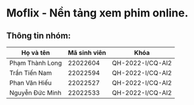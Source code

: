 # Moflix - Nền tảng xem phim online.

## Thông tin nhóm:
| Họ và tên | Mã sinh viên | Khóa |
|-----------|--------------|------|
| Phạm Thành Long | 22022604 | QH-2022-I/CQ-AI2 |
| Trần Tiến Nam | 22022594 | QH-2022-I/CQ-AI2 |
| Phan Văn Hiếu | 22022527 | QH-2022-I/CQ-AI2 |
| Nguyễn Đức Minh | 22022533 | QH-2022-I/CQ-AI2 |
